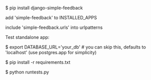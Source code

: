 $ pip install django-simple-feedback

add 'simple-feedback' to INSTALLED_APPS

include 'simple-feedback.urls' into urlpatterns

Test standalone app:

$ export DATABASE_URL='your_db'  # you can skip this, defaults to 'localhost' (use postgres.app for simplicity)

$ pip install -r requirements.txt

$ python runtests.py
